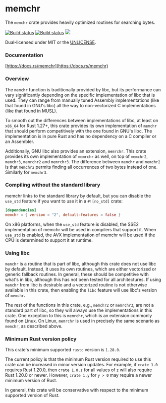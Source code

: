 memchr
======
The `memchr` crate provides heavily optimized routines for searching bytes.

[![Build status](https://api.travis-ci.org/BurntSushi/rust-memchr.png)](https://travis-ci.org/BurntSushi/rust-memchr)
[![Build status](https://ci.appveyor.com/api/projects/status/8i9484t8l4w7uql0/branch/master?svg=true)](https://ci.appveyor.com/project/BurntSushi/rust-memchr/branch/master)
[![](http://meritbadge.herokuapp.com/memchr)](https://crates.io/crates/memchr)

Dual-licensed under MIT or the [UNLICENSE](http://unlicense.org).


### Documentation

[https://docs.rs/memchr](https://docs.rs/memchr)


### Overview

The `memchr` function is traditionally provided by libc, but its
performance can vary significantly depending on the specific
implementation of libc that is used. They can range from manually tuned
Assembly implementations (like that found in GNU's libc) all the way to
non-vectorized C implementations (like that found in MUSL).

To smooth out the differences between implementations of libc, at least
on `x86_64` for Rust 1.27+, this crate provides its own implementation of
`memchr` that should perform competitively with the one found in GNU's libc.
The implementation is in pure Rust and has no dependency on a C compiler or an
Assembler.

Additionally, GNU libc also provides an extension, `memrchr`. This crate
provides its own implementation of `memrchr` as well, on top of `memchr2`,
`memchr3`, `memrchr2` and `memrchr3`. The difference between `memchr` and
`memchr2` is that `memchr2` permits finding all occurrences of two bytes
instead of one. Similarly for `memchr3`.

### Compiling without the standard library

memchr links to the standard library by default, but you can disable the
`use_std` feature if you want to use it in a `#![no_std]` crate:

```toml
[dependencies]
memchr = { version = "2", default-features = false }
```

On x86 platforms, when the `use_std` feature is disabled, the SSE2
implementation of memchr will be used in compilers that support it. When
`use_std` is enabled, the AVX implementation of memchr will be used if the CPU
is determined to support it at runtime.

### Using libc

`memchr` is a routine that is part of libc, although this crate does not use
libc by default. Instead, it uses its own routines, which are either vectorized
or generic fallback routines. In general, these should be competitive with
what's in libc, although this has not been tested for all architectures. If
using `memchr` from libc is desirable and a vectorized routine is not otherwise
available in this crate, then enabling the `libc` feature will use libc's
version of `memchr`.

The rest of the functions in this crate, e.g., `memchr2` or `memrchr3`, are not
a standard part of libc, so they will always use the implementations in this
crate. One exception to this is `memrchr`, which is an extension commonly found
on Linux. On Linux, `memrchr` is used in precisely the same scenario as
`memchr`, as described above.


### Minimum Rust version policy

This crate's minimum supported `rustc` version is `1.28.0`.

The current policy is that the minimum Rust version required to use this crate
can be increased in minor version updates. For example, if `crate 1.0` requires
Rust 1.20.0, then `crate 1.0.z` for all values of `z` will also require Rust
1.20.0 or newer. However, `crate 1.y` for `y > 0` may require a newer minimum
version of Rust.

In general, this crate will be conservative with respect to the minimum
supported version of Rust.
